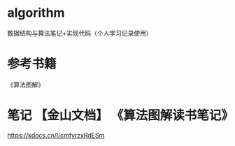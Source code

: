# algorithm
数据结构与算法笔记+实现代码（个人学习记录使用）
# 参考书籍
《算法图解》
# 笔记 【金山文档】 《算法图解读书笔记》
https://kdocs.cn/l/cmfyrzxRdESm
